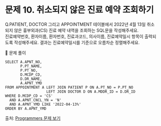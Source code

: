 # 문제 10. 취소되지 않은 진료 예약 조회하기

Q.PATIENT, DOCTOR 그리고 APPOINTMENT 테이블에서 2022년 4월 13일 취소되지 않은 흉부외과(CS) 진료 예약 내역을 조회하는 SQL문을 작성해주세요. <br>
진료예약번호, 환자이름, 환자번호, 진료과코드, 의사이름, 진료예약일시 항목이 출력되도록 작성해주세요. 결과는 진료예약일시를 기준으로 오름차순 정렬해주세요.

🔑 문제 풀이
```mysql
SELECT A.APNT_NO, 
       P.PT_NAME, 
       P.PT_NO, 
       D.MCDP_CD, 
       D.DR_NAME, 
       A.APNT_YMD
FROM APPOINTMENT A LEFT JOIN PATIENT P ON A.PT_NO = P.PT_NO
                   LEFT JOIN DOCTOR D ON A.MDDR_ID = D.DR_ID
WHERE D.MCDP_CD = 'CS' 
  AND A.APNT_CNCL_YN = 'N' 
  AND A.APNT_YMD LIKE '2022-04-13%' 
ORDER BY A.APNT_YMD
```
  
출처: [Programmers 문제 보기](https://school.programmers.co.kr/learn/courses/30/lessons/132204)
